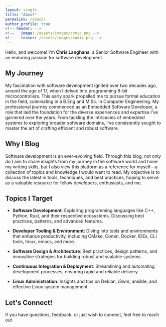 ```yaml
---
layout: single 
title: "About"
permalink: /about/
author_profile: true
<!-- header: -->
<!--   image: /assets/images/comic.png -->
<!--   teaser: /assets/images/comic.png -->
---
```


Hello, and welcome! I'm **Chris Langhans**, a Senior Software Engineer with an enduring passion for
software development.

## My Journey

My fascination with software development ignited over two decades ago, around the age of 17, when I
delved into programming 8-bit microcontrollers. This early spark propelled me to pursue formal
education in the field, culminating in a B.Eng and M.Sc. in Computer Engineering. My professional
journey commenced as an Embedded Software Developer, a role that laid the foundation for the diverse
experiences and expertise I've garnered over the years. From tackling the intricacies of embedded
systems to exploring broader software domains, I've consistently sought to master the art of
crafting efficient and robust software.

## Why I Blog

Software development is an ever-evolving field. Through this blog, not only do I aim to share
insights from my journey in the software world and hone my writing skills, but I also view this
platform as a reference for myself—a collection of topics and knowledge I would want to read. My
objective is to discuss the latest in tools, techniques, and best practices, hoping to serve as a
valuable resource for fellow developers, enthusiasts, and me.

## Topics I Target

- **Software Development**: Exploring programming languages like C++, Python, Rust, and their
  respective ecosystems. Discussing best practices, patterns, and advanced features.
  
- **Developer Tooling & Environment**: Diving into tools and environments that enhance productivity,
  including CMake, Conan, Docker, IDEs, CLI tools, tmux, emacs, and more.

- **Software Design & Architecture**: Best practices, design patterns, and innovative strategies for
  building robust and scalable systems.

- **Continuous Integration & Deployment**: Streamlining and automating development processes,
  ensuring rapid and reliable delivery.

- **Linux Administration**: Insights and tips on Debian, i3wm, ansible, and effective Linux system
  management.

## Let's Connect!

If you have questions, feedback, or just wish to connect, feel free to reach out

